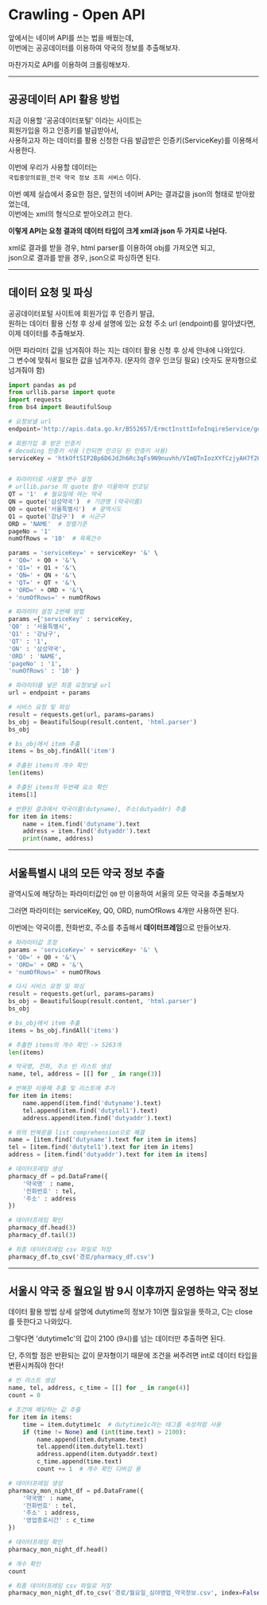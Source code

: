 # Crawling - Open API

앞에서는 네이버 API를 쓰는 법을 배웠는데,  
이번에는 공공데이터를 이용하여 약국의 정보를 추출해보자.  

마찬가지로 API를 이용하여 크롤링해보자.  

---

## 공공데이터 API 활용 방법

지금 이용할 '공공데이터포털' 이라는 사이트는  
회원가입을 하고 인증키를 발급받아서,  
사용하고자 하는 데이터를 활용 신청한 다음 발급받은 인증키(ServiceKey)를 이용해서 사용한다. 

이번에 우리가 사용할 데이터는  
`국립중앙의료원_전국 약국 정보 조회 서비스` 이다.  

이번 예제 실습에서 중요한 점은, 앞전의 네이버 API는 결과값을 json의 형태로 받아왔었는데,  
이번에는 xml의 형식으로 받아오려고 한다.  

**이렇게 API는 요청 결과의 데이터 타입이 크게 xml과 json 두 가지로 나뉜다.**  

xml로 결과를 받을 경우, html parser를 이용하여 obj를 가져오면 되고,  
json으로 결과를 받을 경우, json으로 파싱하면 된다.  

---

## 데이터 요청 및 파싱

공공데이터포털 사이트에 회원가입 후 인증키 발급,  
원하는 데이터 활용 신청 후 상세 설명에 있는 요청 주소 url (endpoint)를 알아냈다면,  
이제 데이터를 추출해보자.   

어떤 파라미터 값을 넘겨줘야 하는 지는 데이터 활용 신청 후 상세 안내에 나와있다.  
그 변수에 맞춰서 필요한 값을 넘겨주자. (문자의 경우 인코딩 필요) (숫자도 문자형으로 넘겨줘야 함)

```py
import pandas as pd
from urllib.parse import quote
import requests
from bs4 import BeautifulSoup

# 요청보낼 url
endpoint='http://apis.data.go.kr/B552657/ErmctInsttInfoInqireService/getParmacyListInfoInqire?'

# 회원가입 후 받은 인증키
# decoding 인증키 사용 (안되면 인코딩 된 인증키 사용)
serviceKey = 'htkOftSIP2Bp6D6JdJh6Rc3qFs9N9nuvhh/VImQTnIozXYfCzjyAH7f2HZBE4ALjnBZ9bWN4FgJDaweH9WlpFQ=='


# 파라미터로 사용할 변수 설정
# urllib.parse 의 quote 함수 이용하여 인코딩
QT = '1'  # 월요일에 여는 약국
QN = quote('삼성약국')  # 기관명 (약국이름)
Q0 = quote('서울특별시')  # 광역시도
Q1 = quote('강남구')  # 시군구
ORD = 'NAME'  # 정렬기준
pageNo = '1' 
numOfRows = '10'  # 목록건수

params = 'serviceKey=' + serviceKey+ '&' \
+ 'Q0=' + Q0 + '&'\
+ 'Q1=' + Q1 + '&'\
+ 'QN=' + QN + '&'\
+ 'QT=' + QT + '&'\
+ 'ORD=' + ORD + '&'\
+ 'numOfRows=' + numOfRows

# 파라미터 설정 2번째 방법
params ={'serviceKey' : serviceKey, 
'Q0' : '서울특별시', 
'Q1' : '강남구', 
'QT' : '1', 
'QN' : '삼성약국', 
'ORD' : 'NAME', 
'pageNo' : '1', 
'numOfRows' : '10' }

# 파라미터를 넣은 최종 요청보낼 url
url = endpoint + params

# 서비스 요청 및 파싱
result = requests.get(url, params=params)
bs_obj = BeautifulSoup(result.content, 'html.parser')
bs_obj

# bs_obj에서 item 추출
items = bs_obj.findAll('item')

# 추출된 items의 개수 확인
len(items)

# 추출된 items의 두번째 요소 확인
items[1]

# 반환된 결과에서 약국이름(dutyname), 주소(dutyaddr) 추출
for item in items:
    name = item.find('dutyname').text
    address = item.find('dutyaddr').text
    print(name, address)
```

---

## 서울특별시 내의 모든 약국 정보 추출

광역시도에 해당하는 파라미터값인 `Q0` 만 이용하여 서울의 모든 약국을 추출해보자

그러면 파라미터는 serviceKey, Q0, ORD, numOfRows 4개만 사용하면 된다.  

이번에는 약국이름, 전화번호, 주소를 추출해서 **데이터프레임**으로 만들어보자.  

```py
# 파라미터값 조정
params = 'serviceKey=' + serviceKey+ '&' \
+ 'Q0=' + Q0 + '&'\
+ 'ORD=' + ORD + '&'\
+ 'numOfRows=' + numOfRows

# 다시 서비스 요청 및 파싱
result = requests.get(url, params=params)
bs_obj = BeautifulSoup(result.content, 'html.parser')
bs_obj

# bs_obj에서 item 추출
items = bs_obj.findAll('items')

# 추출한 items의 개수 확인 -> 5263개
len(items)

# 약국명, 전화, 주소 빈 리스트 생성
name, tel, address = [[] for _ in range(3)]

# 반복문 이용해 추출 및 리스트에 추가
for item in items:
    name.append(item.find('dutyname').text)
    tel.append(item.find('dutytel1').text)
    address.append(item.find('dutyaddr').text)

# 위의 반복문을 list comprehension으로 해결
name = [item.find('dutyname').text for item in items]
tel = [item.find('dutytel1').text for item in items]
address = [item.find('dutyaddr').text for item in items]

# 데이터프레임 생성
pharmacy_df = pd.DataFrame({
    '약국명' : name,
    '전화번호' : tel,
    '주소' : address
})

# 데이터프레임 확인
pharmacy_df.head(3)
pharmacy_df.tail(3)

# 최종 데이터프레임 csv 파일로 저장
pharmacy_df.to_csv('경로/pharmacy_df.csv')
```

---

## 서울시 약국 중 월요일 밤 9시 이후까지 운영하는 약국 정보

데이터 활용 방법 상세 설명에 dutytime의 정보가 1이면 월요일을 뜻하고, C는 close를 뜻한다고 나와있다. 

그렇다면 'dutytime1c'의 값이 2100 (9시)를 넘는 데이터만 추출하면 된다.  

단, 주의할 점은 반환되는 값이 문자형이기 때문에 조건을 써주려면 int로 데이터 타입을 변환시켜줘야 한다!  

```py
# 빈 리스트 생성
name, tel, address, c_time = [[] for _ in range(4)]
count = 0

# 조건에 해당하는 값 추출
for item in items:
    time = item.dutytime1c  # dutytime1c라는 태그를 속성처럼 사용
    if (time != None) and (int(time.text) > 2100):
        name.append(item.dutyname.text)
        tel.append(item.dutytel1.text)
        address.append(item.dutyaddr.text)
        c_time.append(time.text)
        count += 1  # 개수 확인 디버깅 용

# 데이터프레임 생성
pharmacy_mon_night_df = pd.DataFrame({
    '약국명' : name,
    '전화번호' : tel,
    '주소' : address,
    '영업종료시간' : c_time
})

# 데이터프레임 확인
pharmacy_mon_night_df.head()

# 개수 확인
count

# 최종 데이터프레임 csv 파일로 저장
pharmacy_mon_night_df.to_csv('경로/월요일_심야영업_약국정보.csv', index=False)
```











